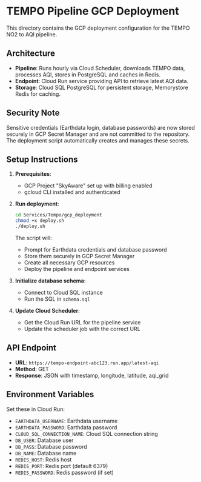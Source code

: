 # TEMPO Pipeline GCP Deployment

This directory contains the GCP deployment configuration for the TEMPO NO2 to AQI pipeline.

## Architecture

- **Pipeline**: Runs hourly via Cloud Scheduler, downloads TEMPO data, processes AQI, stores in PostgreSQL and caches in Redis.
- **Endpoint**: Cloud Run service providing API to retrieve latest AQI data.
- **Storage**: Cloud SQL PostgreSQL for persistent storage, Memorystore Redis for caching.

## Security Note

Sensitive credentials (Earthdata login, database passwords) are now stored securely in GCP Secret Manager and are not committed to the repository. The deployment script automatically creates and manages these secrets.

## Setup Instructions

1. **Prerequisites**:
   - GCP Project "SkyAware" set up with billing enabled
   - gcloud CLI installed and authenticated

2. **Run deployment**:

   ```bash
   cd Services/Tempo/gcp_deployment
   chmod +x deploy.sh
   ./deploy.sh
   ```

   The script will:
   - Prompt for Earthdata credentials and database password
   - Store them securely in GCP Secret Manager
   - Create all necessary GCP resources
   - Deploy the pipeline and endpoint services

3. **Initialize database schema**:
   - Connect to Cloud SQL instance
   - Run the SQL in `schema.sql`

4. **Update Cloud Scheduler**:
   - Get the Cloud Run URL for the pipeline service
   - Update the scheduler job with the correct URL

## API Endpoint

- **URL**: `https://tempo-endpoint-abc123.run.app/latest-aqi`
- **Method**: GET
- **Response**: JSON with timestamp, longitude, latitude, aqi_grid

## Environment Variables

Set these in Cloud Run:

- `EARTHDATA_USERNAME`: Earthdata username
- `EARTHDATA_PASSWORD`: Earthdata password
- `CLOUD_SQL_CONNECTION_NAME`: Cloud SQL connection string
- `DB_USER`: Database user
- `DB_PASS`: Database password
- `DB_NAME`: Database name
- `REDIS_HOST`: Redis host
- `REDIS_PORT`: Redis port (default 6379)
- `REDIS_PASSWORD`: Redis password (if set)
